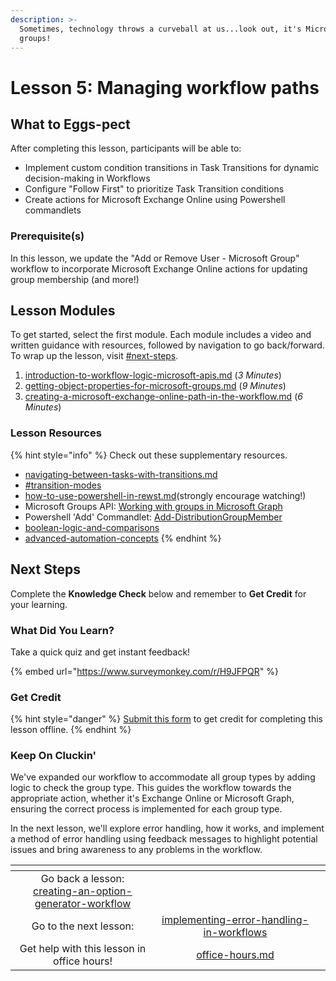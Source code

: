 ```yaml
---
description: >-
  Sometimes, technology throws a curveball at us...look out, it's Microsoft
  groups!
---
```


# Lesson 5: Managing workflow paths

## **What to Eggs-pect**

After completing this lesson, participants will be able to:

* Implement custom condition transitions in Task Transitions for dynamic decision-making in Workflows
* Configure "Follow First" to prioritize Task Transition conditions
* Create actions for Microsoft Exchange Online using Powershell commandlets

### **Prerequisite(s)**

In this lesson, we update the "Add or Remove User - Microsoft Group" workflow to incorporate Microsoft Exchange Online actions for updating group membership (and more!)

## Lesson Modules

To get started, select the first module. Each module includes a video and written guidance with resources, followed by navigation to go back/forward. To wrap up the lesson, visit [#next-steps](./#next-steps "mention").

1. [introduction-to-workflow-logic-microsoft-apis.md](introduction-to-workflow-logic-microsoft-apis.md "mention") (_3 Minutes_)
2. [getting-object-properties-for-microsoft-groups.md](getting-object-properties-for-microsoft-groups.md "mention") (_9 Minutes_)
3. [creating-a-microsoft-exchange-online-path-in-the-workflow.md](creating-a-microsoft-exchange-online-path-in-the-workflow.md "mention") (_6 Minutes_)

### Lesson Resources

{% hint style="info" %}
Check out these supplementary resources.

* [navigating-between-tasks-with-transitions.md](../../../documentation/workflows/configuring-your-workflow-tasks/navigating-between-tasks-with-transitions.md "mention")
* [#transition-modes](../../../documentation/workflows/configuring-your-workflow-tasks/advanced-workflow-operations.md#transition-modes "mention")
* [how-to-use-powershell-in-rewst.md](../../micro-courses/how-to-use-powershell-in-rewst.md "mention")(strongly encourage watching!)
* Microsoft Groups API: [Working with groups in Microsoft Graph](https://learn.microsoft.com/en-us/graph/api/resources/groups-overview?view=graph-rest-1.0\&tabs=http)
* Powershell 'Add' Commandlet: [Add-DistributionGroupMember](https://learn.microsoft.com/en-us/powershell/module/exchange/add-distributiongroupmember?view=exchange-ps)
* [boolean-logic-and-comparisons](../../clean-automation/boolean-logic-and-comparisons/ "mention")
* [advanced-automation-concepts](../../clean-automation/advanced-automation-concepts/ "mention")
{% endhint %}

## Next Steps

Complete the **Knowledge Check** below and remember to **Get Credit** for your learning.&#x20;

### What Did You Learn?

Take a quick quiz and get instant feedback!

{% embed url="https://www.surveymonkey.com/r/H9JFPQR" %}

### Get Credit

{% hint style="danger" %}
[Submit this form](https://app.rewst.io/form/4f233131-a105-496f-8904-3153af0a95ba) to get credit for completing this lesson offline.
{% endhint %}

### Keep On Cluckin'

We've expanded our workflow to accommodate all group types by adding logic to check the group type. This guides the workflow towards the appropriate action, whether it's Exchange Online or Microsoft Graph, ensuring the correct process is implemented for each group type.

In the next lesson, we'll explore error handling, how it works, and implement a method of error handling using feedback messages to highlight potential issues and bring awareness to any problems in the workflow.

<table data-card-size="large" data-column-title-hidden data-view="cards" data-full-width="false"><thead><tr><th align="center"></th><th align="center"></th><th data-hidden data-card-target data-type="content-ref"></th></tr></thead><tbody><tr><td align="center">Go back a lesson:<br><a data-mention href="../creating-an-option-generator-workflow/">creating-an-option-generator-workflow</a></td><td align="center"></td><td></td></tr><tr><td align="center">Go to the next lesson:</td><td align="center"><a data-mention href="../implementing-error-handling-in-workflows/">implementing-error-handling-in-workflows</a></td><td></td></tr><tr><td align="center">Get help with this lesson in office hours!</td><td align="center"><a data-mention href="../../office-hours.md">office-hours.md</a></td><td></td></tr></tbody></table>
